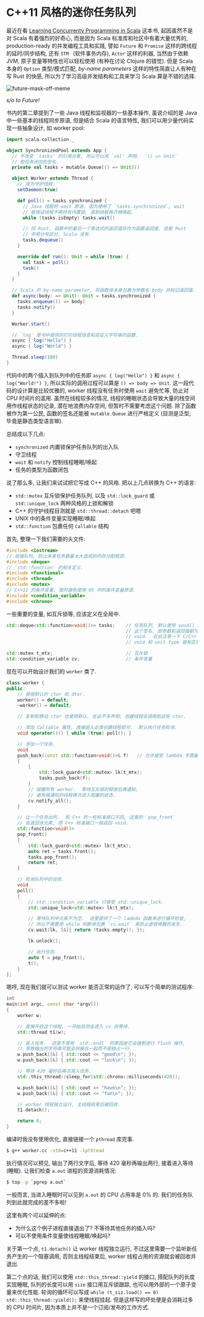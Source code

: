 # C++11 风格的迷你任务队列

最近在看
[Learning Concurrenty Programming in Scala](https://www.packtpub.com/application-development/learning-concurrent-programming-scala)
这本书, 起因虽然不是对 Scala 有着强烈的好奇心, 而是因为 Scala
标准库和社区中有着大量优秀的, production-ready 的并发编程工具和实践, 譬如
`Future` 和 `Promise` 这样的跨线程的延时/同步结构, 还有 `STM ` (软件事务内存),
`Actor` 这样的利器, 当然由于依赖 JVM, 原子变量等特性也可以轻松使用 (有种在讨论
Clojure 的错觉).  但是 Scala 本身的 `Option` 类型/模式匹配, *by-name parameters*
这样的特性简直让人有种在写 Rust 的快感, 所以为了学习高级并发结构和工具来学习
Scala 算是不错的选择.

![future-mask-off-meme](https://pics.me.me/mask-on-fuck-it-mask-off-percocets-molly-percocets-sounds-18503717.png)

*s/o to Future!*

书内的第二章提到了一些 Java 线程和监视器的一些基本操作, 虽说介绍的是 Java
中一些基本的线程同步原语, 但是结合 Scala 的语言特性,
我们可以用少量代码实现一些抽象设计, 如 worker pool:

```scala
import scala.collection._

object SynchronizedPool extends App {
  // 不改变 `tasks' 的引用对象, 所以可以用 `val' 声明.  `() => Unit`
  // 即任务闭包的签名.
  private val tasks = mutable.Queue[() => Unit]()

  object Worker extends Thread {
    // 成为守护线程.
    setDaemon(true)

    def poll() = tasks.synchronized {
      // Java 线程的 wait 原语, 因为使用了 `tasks.synchronized`, wait
      // 能保证线程不再持有内置锁, 直到线程再次被唤起.
      while (tasks.isEmpty) tasks.wait()

      // 同 Rust, 函数中的最后一个表达式的返回值将作为函数返回值, 但是 Rust
      // 中用分号区分, Scala 没有.
      tasks.dequeue()
    }

    override def run(): Unit = while (true) {
      val task = poll()
      task()
    }
  }

  // Scala 的 by-name parameter, 将函数体本身包裹为参数名 body 并标记返回值.
  def async(body: => Unit): Unit = tasks.synchronized {
    tasks.enqueue(() => body)
    tasks.notify()
  }

  Worker.start()

  // `log' 是书中提供的打印线程信息和自定义字符串的函数.
  async { log("Hello") }
  async { log("World") }

  Thread.sleep(100)
}
```

代码中的两个插入到队列中的任务即 `async { log("Hello") }` 和
`async { log("World!") }`, 所以实际的调用过程可以算是 `() => body => Unit`.
这一段代码的设计算是比较优雅的, worker 线程没有任务时使用 `wait` 避免忙等,
防止对 CPU 时间片的滥用.  虽然在线程较多的情况,
线程的睡眠状态会导致大量的栈空间用作线程状态的记录, 潜在地浪费内存空间,
但暂时不需要考虑这个问题.  除了函数被作为第一公民, 函数的签名还能被
`mutable.Queue` 进行严格定义 (目测是泛型; 毕竟是静态类型语言嘛).

总结成以下几点:

* `synchronized` 内置锁保护任务队列的出入队
* 守卫线程
* `wait` 和 `notify` 控制线程睡眠/唤起
* 任务的类型为函数闭包

说了那么多, 让我们来试试把它写成 C++ 的风格.  把以上几点转换为 C++ 的语言:

* `std::mutex` 互斥锁保护任务队列, 以及 `std::lock_guard` 或 `std::unique_lock`
两种风格的上锁和解锁
* C++ 的守护线程目测就是 `std::thread::detach` 吧嗯
* UNIX 中的条件变量实现睡眠/唤起
* `std::function` 包裹任何 `Callable` 结构

首先, 整理一下我们需要的头文件:

```cpp
#include <iostream>
// 双端队列, 防止未来任务数量太大造成的内存分配瓶颈.
#include <deque>
// `std::function' 的相关定义.
#include <functional>
#include <thread>
#include <mutex>
// C++11 的条件变量, 暂时避免使用 OS 中的条件变量原语.
#include <condition_variable>
#include <chrono>
```

一些重要的变量, 如互斥锁等, 应该定义在全局中.

```cpp
std::deque<std::function<void()>> tasks;    // 任务队列, 默认使用 void()
                                            // 这个签名, 即参数和返回值都为
                                            // void.  在此注意一下 C/C++ 的
                                            // void 和 unit type 是有区别的.

std::mutex t_mtx;                           // 互斥锁
std::condition_variable cv;                 // 条件变量
```

现在可以开始设计我们的 `worker` 类了.

```cpp
class worker {
public:
    // 使用默认的 ctor 和 dtor.
    worker() = default;
    ~worker() = default;

    // 复制和移动 ctor 也使用默认, 在此不多声明; 创建线程会调用到这些 ctor.

    // 添加 Callable 属性, 直接装入此类创建线程即可.  默认执行任务轮询.
    void operator()() { while (true) poll(); }

    // 添加一个任务.
    void
    push_back(const std::function<void()>& f)   // 允许接受 lambda 字面量
    {
        {
            std::lock_guard<std::mutex> lk(t_mtx);
            tasks.push_back(f);
        }
        // 提醒所有 worker.  等待互斥锁的释放后再通知,
        // 避免被通知的线程再次进入阻塞的状态.
        cv.notify_all();
    }

    // 让一个任务出列.  和 C++ 的一些标准接口不同, 这里的 `pop_front`
    // 会返回该元素, 而 C++ 标准接口一般返回 void.
    std::function<void()>
    pop_front()
    {
        std::lock_guard<std::mutex> lk(t_mtx);
        auto ret = tasks.front();
        tasks.pop_front();
        return ret;
    }

    // 轮询队列中的任务.
    void
    poll()
    {
        // std::condition_variable 只接受 std::unique_lock.
        std::unique_lock<std::mutex> lk(t_mtx);

        // 等待队列中元素不为空.  这里提供了一个 lambda 函数来进行循环检查,
        // 所以不需要用 while 判断来包裹 `cv.wait` 来防止虚假唤醒的发生.
        cv.wait(lk, [&]{ return !tasks.empty(); });

        lk.unlock();

        // 执行任务.
        auto t = pop_front();
        t();
    }
};
```

嗯哼, 现在我们就可以测试 worker 能否正常的运作了, 可以写个简单的测试程序:

```cpp
int
main(int argc, const char *argv[])
{
    worker w;

    // 直接开启这个线程, 一开始目测会进入 cv 的等待.
    std::thread t1(w);

    // 装入任务.  这里不使用 `std::endl` 的原因是它会强制进行 flush 操作,
    // 导致输出的字符串可能会拼接在一起而不是独占一行.
    w.push_back([&] { std::cout << "good\n"; });
    w.push_back([&] { std::cout << "luck\n"; });

    // 等待 420 毫秒后再次装入任务.
    std::this_thread::sleep_for(std::chrono::milliseconds(420));

    w.push_back([&] { std::cout << "have\n"; });
    w.push_back([&] { std::cout << "fun\n"; });

    // worker 线程独立运行, 主线程结束后被回收.
    t1.detach();

    return 0;
}
```

编译时我没有使用优化, 直接链接一个 `pthread` 库完事.

```bash
$ g++ worker.cc -std=c++11 -lpthread
```

执行情况可以预见, 输出了两行文字后, 等待 420 毫秒再输出两行, 接着进入等待
(睡眠).  让我们检查 `a.out` 进程的资源消耗情况:

```bash
$ top -p `pgrep a.out`
```

一般而言, 当进入睡眠时可以见到 `a.out` 的 CPU 占用率是 0% 的.
我们的任务队列到此就完成的差不多啦!

这里有两个可以延伸的点:

* 为什么这个例子进程直接退出了?  不等待其他任务的插入吗?
* 可以不使用条件变量使线程睡眠/唤起吗?

关于第一个点, `t1.detach()` 让 worker 线程独立运行,
不过这里需要一个监听新任务产生的一个阻塞调用, 否则主线程结束后, worker
线程占用的资源就会被回收并退出.

第二个点的话, 我们可以使用 `std::this_thread::yield` 的接口,
搭配队列的长度实现睡眠, 队列的长度可以用 `size` 接口用互斥锁跟踪,
也可以用外部的一个原子变量来优化性能.  轮询的循环可以写成
`while (t_siz.load() == 0) std::this_thread::yield();` 来使线程挂起.
但是这样写的坏处便是会消耗过多的 CPU 时间片,
因为本质上并不是一个订阅/发布的工作方式.
